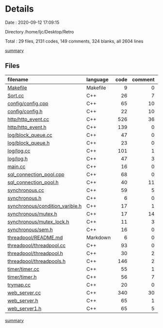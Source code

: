 # Details

Date : 2020-09-12 17:09:15

Directory /home/ljc/Desktop/Retro

Total : 29 files,  2131 codes, 149 comments, 324 blanks, all 2604 lines

[summary](results.md)

## Files
| filename | language | code | comment | blank | total |
| :--- | :--- | ---: | ---: | ---: | ---: |
| [Makefile](/Makefile) | Makefile | 9 | 0 | 1 | 10 |
| [Sort.cc](/Sort.cc) | C++ | 26 | 7 | 3 | 36 |
| [config/config.cpp](/config/config.cpp) | C++ | 65 | 10 | 11 | 86 |
| [config/config.h](/config/config.h) | C++ | 22 | 10 | 15 | 47 |
| [http/http_event.cc](/http/http_event.cc) | C++ | 526 | 36 | 74 | 636 |
| [http/http_event.h](/http/http_event.h) | C++ | 139 | 0 | 10 | 149 |
| [log/block_queue.cc](/log/block_queue.cc) | C++ | 47 | 0 | 8 | 55 |
| [log/block_queue.h](/log/block_queue.h) | C++ | 23 | 0 | 10 | 33 |
| [log/log.cc](/log/log.cc) | C++ | 101 | 1 | 14 | 116 |
| [log/log.h](/log/log.h) | C++ | 47 | 3 | 12 | 62 |
| [main.cc](/main.cc) | C++ | 16 | 0 | 2 | 18 |
| [sql_connection_pool.cpp](/sql_connection_pool.cpp) | C++ | 68 | 0 | 12 | 80 |
| [sql_connection_pool.h](/sql_connection_pool.h) | C++ | 40 | 11 | 4 | 55 |
| [synchronous.cc](/synchronous.cc) | C++ | 59 | 5 | 14 | 78 |
| [synchronous.h](/synchronous.h) | C++ | 6 | 0 | 0 | 6 |
| [synchronous/condition_varible.h](/synchronous/condition_varible.h) | C++ | 17 | 1 | 3 | 21 |
| [synchronous/mutex.h](/synchronous/mutex.h) | C++ | 17 | 14 | 1 | 32 |
| [synchronous/mutex_lock.h](/synchronous/mutex_lock.h) | C++ | 11 | 3 | 2 | 16 |
| [synchronous/sem.h](/synchronous/sem.h) | C++ | 16 | 0 | 1 | 17 |
| [threadpool/README.md](/threadpool/README.md) | Markdown | 6 | 0 | 9 | 15 |
| [threadpool/threadpool.cc](/threadpool/threadpool.cc) | C++ | 93 | 0 | 4 | 97 |
| [threadpool/threadpool.h](/threadpool/threadpool.h) | C++ | 30 | 2 | 5 | 37 |
| [threadpool/threadpools.h](/threadpool/threadpools.h) | C++ | 146 | 2 | 5 | 153 |
| [timer/timer.cc](/timer/timer.cc) | C++ | 55 | 1 | 12 | 68 |
| [timer/timer.h](/timer/timer.h) | C++ | 56 | 7 | 22 | 85 |
| [trymap.cc](/trymap.cc) | C++ | 20 | 0 | 2 | 22 |
| [web_server.cc](/web_server.cc) | C++ | 340 | 30 | 43 | 413 |
| [web_server.h](/web_server.h) | C++ | 65 | 1 | 12 | 78 |
| [web_server1.h](/web_server1.h) | C++ | 65 | 5 | 13 | 83 |

[summary](results.md)